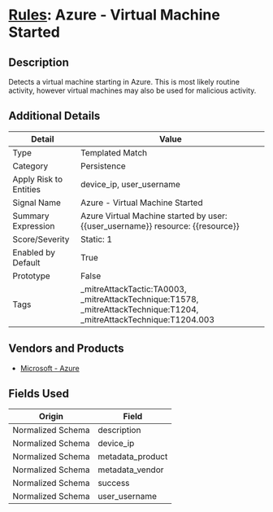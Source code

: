 # [Rules](README.md): Azure - Virtual Machine Started

## Description
Detects a virtual machine starting in Azure. This is most likely routine activity, however virtual machines may also be used for malicious activity.

## Additional Details
|Detail|Value|
|----|----|
|Type|Templated Match|
|Category|Persistence|
|Apply Risk to Entities|device_ip, user_username|
|Signal Name|Azure - Virtual Machine Started|
|Summary Expression|Azure Virtual Machine started by user: {{user_username}} resource: {{resource}}|
|Score/Severity|Static: 1|
|Enabled by Default|True|
|Prototype|False|
|Tags|_mitreAttackTactic:TA0003, _mitreAttackTechnique:T1578, _mitreAttackTechnique:T1204, _mitreAttackTechnique:T1204.003|
## Vendors and Products
- [Microsoft - Azure](../products/a1225af5-e778-4068-a9a2-47da93d1ff24.md)


## Fields Used

|Origin|Field|
|----|----|
|Normalized Schema|description|
|Normalized Schema|device_ip|
|Normalized Schema|metadata_product|
|Normalized Schema|metadata_vendor|
|Normalized Schema|success|
|Normalized Schema|user_username|



